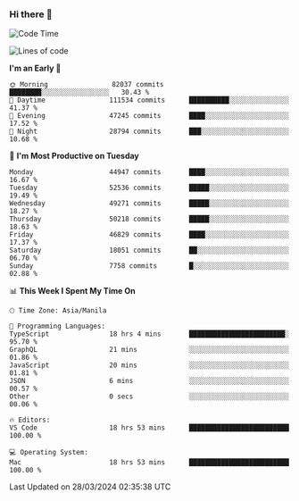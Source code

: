 ### Hi there 👋

<!--START_SECTION:waka-->
![Code Time](http://img.shields.io/badge/Code%20Time-4%2C995%20hrs%2048%20mins-blue)

![Lines of code](https://img.shields.io/badge/From%20Hello%20World%20I%27ve%20Written-118.8%20million%20lines%20of%20code-blue)

**I'm an Early 🐤** 

```text
🌞 Morning                82037 commits       ████████░░░░░░░░░░░░░░░░░   30.43 % 
🌆 Daytime                111534 commits      ██████████░░░░░░░░░░░░░░░   41.37 % 
🌃 Evening                47245 commits       ████░░░░░░░░░░░░░░░░░░░░░   17.52 % 
🌙 Night                  28794 commits       ███░░░░░░░░░░░░░░░░░░░░░░   10.68 % 
```
📅 **I'm Most Productive on Tuesday** 

```text
Monday                   44947 commits       ████░░░░░░░░░░░░░░░░░░░░░   16.67 % 
Tuesday                  52536 commits       █████░░░░░░░░░░░░░░░░░░░░   19.49 % 
Wednesday                49271 commits       █████░░░░░░░░░░░░░░░░░░░░   18.27 % 
Thursday                 50218 commits       █████░░░░░░░░░░░░░░░░░░░░   18.63 % 
Friday                   46829 commits       ████░░░░░░░░░░░░░░░░░░░░░   17.37 % 
Saturday                 18051 commits       ██░░░░░░░░░░░░░░░░░░░░░░░   06.70 % 
Sunday                   7758 commits        █░░░░░░░░░░░░░░░░░░░░░░░░   02.88 % 
```


📊 **This Week I Spent My Time On** 

```text
🕑︎ Time Zone: Asia/Manila

💬 Programming Languages: 
TypeScript               18 hrs 4 mins       ████████████████████████░   95.70 % 
GraphQL                  21 mins             ░░░░░░░░░░░░░░░░░░░░░░░░░   01.86 % 
JavaScript               20 mins             ░░░░░░░░░░░░░░░░░░░░░░░░░   01.81 % 
JSON                     6 mins              ░░░░░░░░░░░░░░░░░░░░░░░░░   00.57 % 
Other                    0 secs              ░░░░░░░░░░░░░░░░░░░░░░░░░   00.06 % 

🔥 Editors: 
VS Code                  18 hrs 53 mins      █████████████████████████   100.00 % 

💻 Operating System: 
Mac                      18 hrs 53 mins      █████████████████████████   100.00 % 
```


 Last Updated on 28/03/2024 02:35:38 UTC
<!--END_SECTION:waka-->


<!--
**rad182/rad182** is a ✨ _special_ ✨ repository because its `README.md` (this file) appears on your GitHub profile.

Here are some ideas to get you started:

- 🔭 I’m currently working on ...
- 🌱 I’m currently learning ...
- 👯 I’m looking to collaborate on ...
- 🤔 I’m looking for help with ...
- 💬 Ask me about ...
- 📫 How to reach me: ...
- 😄 Pronouns: ...
- ⚡ Fun fact: ...
-->

